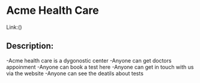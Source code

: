 # Acme Health Care

Link:()

## Description:
-Acme health care is a dygonostic center
-Anyone can get doctors appoinment
-Anyone can book a test here
-Anyone can get in touch with us via the website
-Anyone can see the deatils about tests